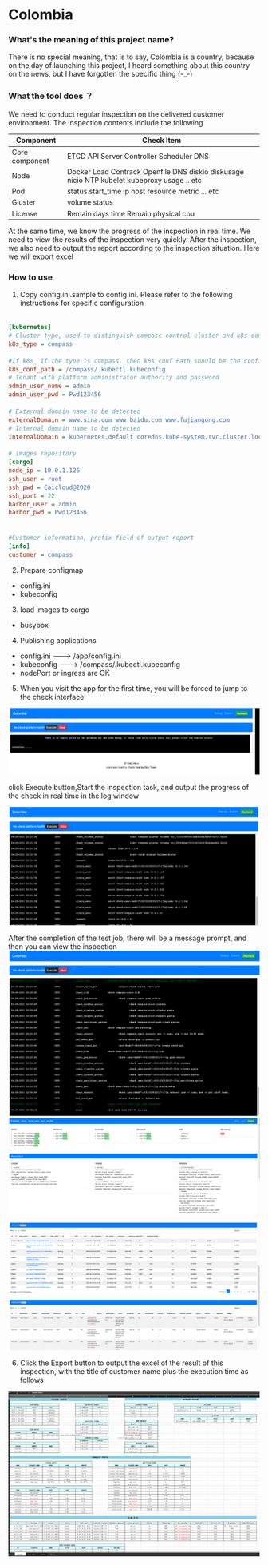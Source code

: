 # Colombia

###  What's the meaning of this project name?

There is no special meaning, that is to say, Colombia is a country, because on the day of launching this project, 
I heard something about this country on the news, but I have forgotten the specific thing   (-_-) 



### What the tool does ？


We need to conduct regular inspection on the delivered customer environment. The inspection contents include the following

|  Component    | Check Item  |
|  ----  | ----           |       
| Core component |ETCD API Server Controller  Scheduler DNS       |
| Node  |  Docker Load Contrack Openfile DNS diskio diskusage nicio  NTP kubelet  kubeproxy  usage  .. etc              |        
|Pod    |  status start_time ip host resource metric ... etc          |  
|Gluster|   volume status              |
|License|   Remain days time Remain physical cpu            |

At the same time, we know the progress of the inspection in real time. We need to view the results of the inspection very
quickly. After the inspection, we also need to output the report according to the inspection situation. Here we will export
excel


### How to use 

1. Copy config.ini.sample to config.ini. Please refer to the following instructions for specific configuration
```ini

[kubernetes]
# Cluster type, used to distinguish compass control cluster and k8s community version. The values are: compass, default
k8s_type = compass

#If k8s_ If the type is compass, then k8s conf Path should be the configuration file that controls the cluster
k8s_conf_path = /compass/.kubectl.kubeconfig
# Tenant with platform administrator authority and password
admin_user_name = admin
admin_user_pwd = Pwd123456

# External domain name to be detected
externalDomain = www.sina.com www.baidu.com www.fujiangong.com
# Internal domain name to be detected
internalDomain = kubernetes.default coredns.kube-system.svc.cluster.local

# images repository
[cargo]
node_ip = 10.0.1.126
ssh_user = root
ssh_pwd = Caicloud@2020
ssh_port = 22
harbor_user = admin
harbor_pwd = Pwd123456


#Customer information, prefix field of output report
[info]
customer = compass
```

2. Prepare configmap
* config.ini  
* kubeconfig

3. load images to cargo 
* busybox

4. Publishing applications
* config.ini  ---> /app/config.ini
* kubeconfig ---> /compass/.kubectl.kubeconfig
* nodePort or ingress are OK

5. When you visit the app for the first time, you will be forced to jump to the check interface

![first](./img/1.png)

click Execute button,Start the inspection task, and output the progress of the check in real time in the log window

![two](./img/2.png)

After the completion of the test job, there will be a message prompt, and then you can view the inspection
![three](./img/3.png)
![four](./img/4.png)
![five](./img/5.png)

6. Click the Export button to output the excel of the result of this inspection, with the title of customer name plus 
the execution time as follows
   
![six](./img/6.png)




   





